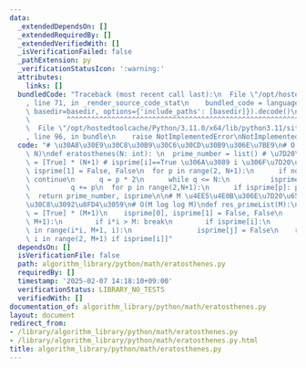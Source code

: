 ```yaml
---
data:
  _extendedDependsOn: []
  _extendedRequiredBy: []
  _extendedVerifiedWith: []
  _isVerificationFailed: false
  _pathExtension: py
  _verificationStatusIcon: ':warning:'
  attributes:
    links: []
  bundledCode: "Traceback (most recent call last):\n  File \"/opt/hostedtoolcache/Python/3.11.0/x64/lib/python3.11/site-packages/onlinejudge_verify/documentation/build.py\"\
    , line 71, in _render_source_code_stat\n    bundled_code = language.bundle(stat.path,\
    \ basedir=basedir, options={'include_paths': [basedir]}).decode()\n          \
    \         ^^^^^^^^^^^^^^^^^^^^^^^^^^^^^^^^^^^^^^^^^^^^^^^^^^^^^^^^^^^^^^^^^^^^^^^^^^^^^^^^^\n\
    \  File \"/opt/hostedtoolcache/Python/3.11.0/x64/lib/python3.11/site-packages/onlinejudge_verify/languages/python.py\"\
    , line 96, in bundle\n    raise NotImplementedError\nNotImplementedError\n"
  code: "# \u30A8\u30E9\u30C8\u30B9\u30C6\u30CD\u30B9\u306E\u7BE9\n# O (N log log\
    \ N)\ndef eratosthenes(N: int): \n  prime_number = list() # \u7D20\u6570\n  isprime\
    \ = [True] * (N+1) # isprime[i]==True \u306A\u3089 i \u306F\u7D20\u6570\n  isprime[0],\
    \ isprime[1] = False, False\n  for p in range(2, N+1):\n      if not isprime[p]:\
    \ continue\n      q = p * 2\n      while q <= N:\n          isprime[q] = False\n\
    \          q += p\n  for p in range(2,N+1):\n      if isprime[p]: prime_number.append(p)\n\
    \  return prime_number, isprime\n\n# M \u4EE5\u4E0B\u306E\u7D20\u6570\u30EA\u30B9\
    \u30C8\u3092\u8FD4\u3059\n# O(M log log M)\ndef res_primeList(M):\n    isprime\
    \ = [True] * (M+1)\n    isprime[0], isprime[1] = False, False\n    for i in range(2,\
    \ M+1):\n        if i*i > M: break\n        if isprime[i]:\n            for j\
    \ in range(i*i, M+1, i):\n                isprime[j] = False\n    return [i for\
    \ i in range(2, M+1) if isprime[i]]"
  dependsOn: []
  isVerificationFile: false
  path: algorithm_library/python/math/eratosthenes.py
  requiredBy: []
  timestamp: '2025-02-07 14:18:10+09:00'
  verificationStatus: LIBRARY_NO_TESTS
  verifiedWith: []
documentation_of: algorithm_library/python/math/eratosthenes.py
layout: document
redirect_from:
- /library/algorithm_library/python/math/eratosthenes.py
- /library/algorithm_library/python/math/eratosthenes.py.html
title: algorithm_library/python/math/eratosthenes.py
---
```

